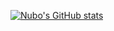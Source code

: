 
[![Nubo's GitHub stats](https://github-readme-stats.vercel.app/api?username=Nuboctane)](https://github.com/Nuboctane/github-readme-stats)


